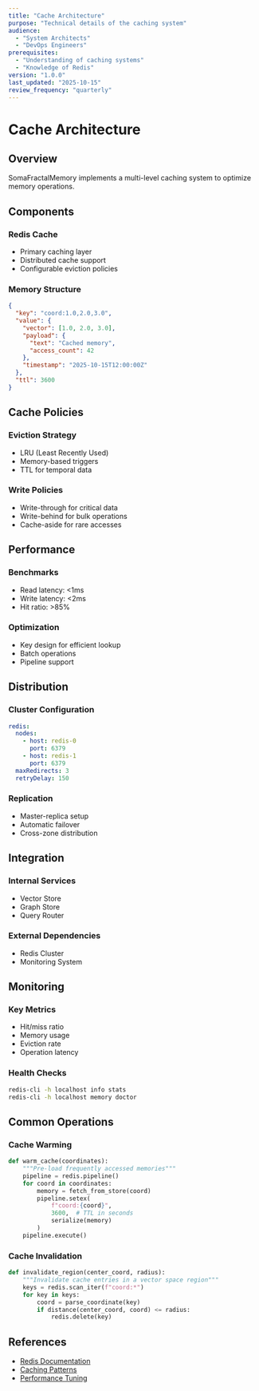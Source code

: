 ```yaml
---
title: "Cache Architecture"
purpose: "Technical details of the caching system"
audience:
  - "System Architects"
  - "DevOps Engineers"
prerequisites:
  - "Understanding of caching systems"
  - "Knowledge of Redis"
version: "1.0.0"
last_updated: "2025-10-15"
review_frequency: "quarterly"
---
```


# Cache Architecture

## Overview
SomaFractalMemory implements a multi-level caching system to optimize memory operations.

## Components

### Redis Cache
- Primary caching layer
- Distributed cache support
- Configurable eviction policies

### Memory Structure
```json
{
  "key": "coord:1.0,2.0,3.0",
  "value": {
    "vector": [1.0, 2.0, 3.0],
    "payload": {
      "text": "Cached memory",
      "access_count": 42
    },
    "timestamp": "2025-10-15T12:00:00Z"
  },
  "ttl": 3600
}
```

## Cache Policies

### Eviction Strategy
- LRU (Least Recently Used)
- Memory-based triggers
- TTL for temporal data

### Write Policies
- Write-through for critical data
- Write-behind for bulk operations
- Cache-aside for rare accesses

## Performance

### Benchmarks
- Read latency: <1ms
- Write latency: <2ms
- Hit ratio: >85%

### Optimization
- Key design for efficient lookup
- Batch operations
- Pipeline support

## Distribution

### Cluster Configuration
```yaml
redis:
  nodes:
    - host: redis-0
      port: 6379
    - host: redis-1
      port: 6379
  maxRedirects: 3
  retryDelay: 150
```

### Replication
- Master-replica setup
- Automatic failover
- Cross-zone distribution

## Integration

### Internal Services
- Vector Store
- Graph Store
- Query Router

### External Dependencies
- Redis Cluster
- Monitoring System

## Monitoring

### Key Metrics
- Hit/miss ratio
- Memory usage
- Eviction rate
- Operation latency

### Health Checks
```bash
redis-cli -h localhost info stats
redis-cli -h localhost memory doctor
```

## Common Operations

### Cache Warming
```python
def warm_cache(coordinates):
    """Pre-load frequently accessed memories"""
    pipeline = redis.pipeline()
    for coord in coordinates:
        memory = fetch_from_store(coord)
        pipeline.setex(
            f"coord:{coord}",
            3600,  # TTL in seconds
            serialize(memory)
        )
    pipeline.execute()
```

### Cache Invalidation
```python
def invalidate_region(center_coord, radius):
    """Invalidate cache entries in a vector space region"""
    keys = redis.scan_iter(f"coord:*")
    for key in keys:
        coord = parse_coordinate(key)
        if distance(center_coord, coord) <= radius:
            redis.delete(key)
```

## References
- [Redis Documentation](https://redis.io/documentation)
- [Caching Patterns](../../development-manual/patterns/caching.md)
- [Performance Tuning](../performance.md)
